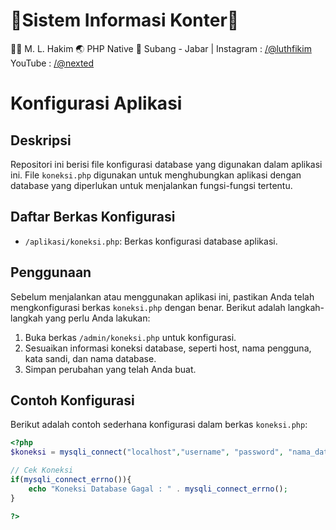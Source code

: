 # **🌿Sistem Informasi Konter🌿**

👨‍💻 M. L. Hakim
🌏 PHP Native
🍍 Subang - Jabar | 
Instagram : [/@luthfikim](https://www.instagram.com/luthfikim_/)
YouTube : [/@nexted](https://www.youtube.com/@nexted23)


# Konfigurasi Aplikasi

## Deskripsi

Repositori ini berisi file konfigurasi database yang digunakan dalam aplikasi ini. File `koneksi.php` digunakan untuk menghubungkan aplikasi dengan database yang diperlukan untuk menjalankan fungsi-fungsi tertentu.

## Daftar Berkas Konfigurasi

- `/aplikasi/koneksi.php`: Berkas konfigurasi database aplikasi.

## Penggunaan

Sebelum menjalankan atau menggunakan aplikasi ini, pastikan Anda telah mengkonfigurasi berkas `koneksi.php` dengan benar. Berikut adalah langkah-langkah yang perlu Anda lakukan:

1. Buka berkas `/admin/koneksi.php` untuk konfigurasi.
3. Sesuaikan informasi koneksi database, seperti host, nama pengguna, kata sandi, dan nama database.
4. Simpan perubahan yang telah Anda buat.

## Contoh Konfigurasi

Berikut adalah contoh sederhana konfigurasi dalam berkas `koneksi.php`:

```php
<?php
$koneksi = mysqli_connect("localhost","username", "password", "nama_database");

// Cek Koneksi
if(mysqli_connect_errno()){
    echo "Koneksi Database Gagal : " . mysqli_connect_errno();
}

?>

